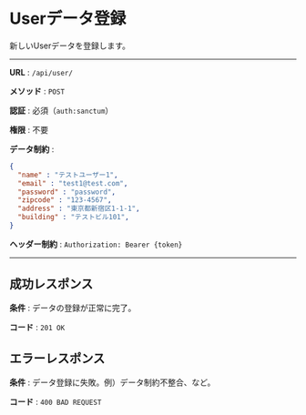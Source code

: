 # Userデータ登録

新しいUserデータを登録します。

---

**URL** : `/api/user/`

**メソッド** : `POST`

**認証** : 必須（`auth:sanctum`）

**権限** : 不要

**データ制約** :

```json
{
  "name" : "テストユーザー1",
  "email" : "test1@test.com",
  "password" : "password",
  "zipcode" : "123-4567",
  "address" : "東京都新宿区1-1-1",
  "building" : "テストビル101",
}
```

**ヘッダー制約** : `Authorization: Bearer {token}`  

---

## 成功レスポンス

**条件** : データの登録が正常に完了。

**コード** : `201 OK`

## エラーレスポンス

**条件** : データ登録に失敗。例）データ制約不整合、など。

**コード** : `400 BAD REQUEST`
